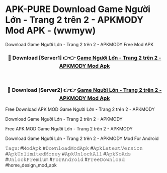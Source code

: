 # APK-PURE Download Game Người Lớn - Trang 2 trên 2 - APKMODY Mod APK - (wwmyw)
Download Game Người Lớn - Trang 2 trên 2 - APKMODY Free Mod APK

<div align="center">
<h3>🔴 Download [Server1] 👉👉 <a href="https://apk-comot.site?title=Game_Người_Lớn_-_Trang_2_trên_2_-_APKMODY">Game Người Lớn - Trang 2 trên 2 - APKMODY Mod Apk</a></h3><br>

<h3>🔴 Download [Server2] 👉👉 <a href="https://apk-comot.site?title=Game_Người_Lớn_-_Trang_2_trên_2_-_APKMODY">Game Người Lớn - Trang 2 trên 2 - APKMODY Mod Apk</a></h3>
</div>


Free Download APK MOD Game Người Lớn - Trang 2 trên 2 - APKMODY

Download Game Người Lớn - Trang 2 trên 2 - APKMODY 

Free APK MOD Game Người Lớn - Trang 2 trên 2 - APKMODY 

Download Game Người Lớn - Trang 2 trên 2 - APKMODY Mod For Android

𝚃𝚊𝚐𝚜: #𝙼𝚘𝚍𝙰𝚙𝚔 #𝙳𝚘𝚠𝚗𝚕𝚘𝚊𝚍𝙼𝚘𝚍𝙰𝚙𝚔 #𝙰𝚙𝚔𝙻𝚊𝚝𝚎𝚜𝚝𝚅𝚎𝚛𝚜𝚒𝚘𝚗 #𝙰𝚙𝚔𝚄𝚗𝚕𝚒𝚖𝚒𝚝𝚎𝚍𝙼𝚘𝚗𝚎𝚢 #𝙰𝚙𝚔𝚄𝚗𝚕𝚘𝚌𝚔𝙰𝚕𝚕 #𝙰𝚙𝚔𝙽𝚘𝙰𝚍𝚜 #𝚄𝚗𝚕𝚘𝚌𝚔𝙿𝚛𝚎𝚖𝚒𝚞𝚖 #𝙵𝚘𝚛𝙰𝚗𝚍𝚛𝚘𝚒𝚍 #𝙵𝚛𝚎𝚎𝙳𝚘𝚠𝚗𝚕𝚘𝚊𝚍 #home_design_mod_apk